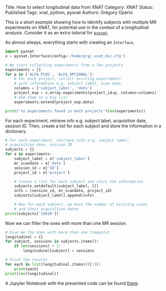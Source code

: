 Title: How to select longitudinal data from XNAT
Category: XNAT
Status: Published
Tags: xnat, python, pyxnat
Authors: Grégory Operto


This is a short example showing how to identify subjects with multiple MR experiments on XNAT, for potential use in the context of a longitudinal analysis. Consider it as an extra tutorial for [`pyxnat`](http://github.com/pyxnat).

<!-- PELICAN_END_SUMMARY -->


As almost always, everything starts with creating an `Interface`.

```python
import pyxnat
x = pyxnat.Interface(config='/home/grg/.xnat_bsc.cfg')

# We start collecting experiments from a few projects
experiments = []
for p in ['ALFA_PLUS', 'ALFA_OPCIONAL']:
    # For each project, collect existing experiments
    # with information e.g. subject_label, scan date
    columns = ['subject_label', 'date']
    project_exp = x.array.experiments(project_id=p, columns=columns)
    # Add them to a big list
    experiments.extend(project_exp.data)

print('%s experiments found in both projects'%len(experiments))
```

For each experiment, retrieve info e.g. subject label, acquisition date, session ID. Then, create a list for each subject and store the information
in a dictionary.

```python
# For each experiment, retrieve info e.g. subject label,
# acquisition date, session ID.
subjects = {}
for e in experiments:
    subject_label = e['subject_label']
    mr_scandate = e['date']
    session_id = e['ID']
    project_id = e['project']

    # Create a list for each subject and store the information
    subjects.setdefault(subject_label, [])
    info = (session_id, mr_scandate, project_id)
    subjects[subject_label].append(info)

    # Now for each subject, we have the number of existing scans
    # and their acquisition dates
print(subjects['10010'])
```

Now we can filter the ones with more than one MR session.

```python
# Give me the ones with more than one timepoint
longitudinal = {}
for subject, sessions in subjects.items():
    if len(sessions) > 1:
        longitudinal[subject] = sessions

# Print the results
for each in list(longitudinal.items())[:5]:
    print(each)
print(len(longitudinal))
```

A Jupyter Notebook with the presented code can be found [there](https://github.com/xgrg/pyxnat/blob/nosetests/doc/notebooks/002%20-%20How%20to%20select%20longitudinal%20data.ipynb).

